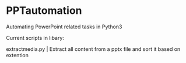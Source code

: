 # PPTautomation
Automating PowerPoint related tasks in Python3 

Current scripts in libary:

  extractmedia.py
    |
  Extract all content from a pptx file and sort it based on extention
